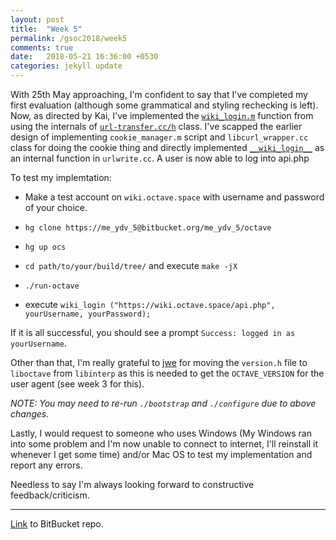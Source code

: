 ```yaml
---
layout: post
title:  "Week 5"
permalink: /gsoc2018/week5
comments: true
date:   2018-05-21 16:36:00 +0530
categories: jekyll update
---
```


With 25th May approaching, I'm confident to say that I've completed my first evaluation (although some grammatical and styling rechecking is left). Now, as directed by Kai, I've implemented the [`wiki_login.m`](https://bitbucket.org/me_ydv_5/octave/src/default/scripts/miscellaneous/wiki_login.m) function from using the internals of [`url-transfer.cc/h`](https://bitbucket.org/me_ydv_5/octave/src/3fe1c77dfbb320306d228e0cd10608b7f8057165/liboctave/util/url-transfer.cc#lines-731) class. I've scapped the earlier design of implementing `cookie_manager.m` script and `libcurl_wrapper.cc` class for doing the cookie thing and directly implemented [`__wiki_login__`](https://bitbucket.org/me_ydv_5/octave/src/3fe1c77dfbb320306d228e0cd10608b7f8057165/libinterp/corefcn/urlwrite.cc#lines-739) as an internal function in `urlwrite.cc`. A user is now able to log into api.php

To test my implemtation:

*   Make a test account on `wiki.octave.space` with username and password of your choice. 

*   `hg clone https://me_ydv_5@bitbucket.org/me_ydv_5/octave`

*   `hg up ocs`

*   `cd path/to/your/build/tree/` and execute `make -jX`

*   `./run-octave`

*   execute `wiki_login ("https://wiki.octave.space/api.php", yourUsername, yourPassword);`

If it is all successful, you should see a prompt `Success: logged in as yourUsername`.

Other than that, I'm really grateful to [jwe](http://jweaton.org/) for moving the `version.h` file to `liboctave` from `libinterp` as this is needed to get the `OCTAVE_VERSION` for the user agent (see week 3 for this).


*NOTE: You may need to re-run `./bootstrap` and `./configure` due to above changes.*

Lastly, I would request to someone who uses Windows (My Windows ran into some problem and I'm now unable to connect to internet, I'll reinstall it whenever I get some time) and/or Mac OS to test my implementation and report any errors.

Needless to say I'm always looking forward to constructive feedback/criticism.

****

[Link](https://bitbucket.org/me_ydv_5/octave/commits/branch/ocs) to BitBucket repo.
